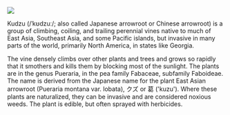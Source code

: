 <a href="https://juncture-digital.org"><img src="https://juncture-digital.org/images/ve-button.png"></a>

<param ve-config 
       title="Kudzo Essay" 
       author="Ron"
       banner="https://upload.wikimedia.org/wikipedia/commons/thumb/4/4c/Kudzu_on_trees_in_Atlanta%2C_Georgia.jpg/1024px-Kudzu_on_trees_in_Atlanta%2C_Georgia.jpg" 
       layout="vertical">

<param ve-entity id="Q15198502">  <!-- Kudzu -->
<param ve-entity id="Q1428"> <!-- Georgia -->
       
Kudzu (/ˈkʊdzuː/; also called Japanese arrowroot or Chinese arrowroot) is a group of climbing, coiling, and trailing perennial vines native to much of East Asia, Southeast Asia, and some Pacific islands, but invasive in many parts of the world, primarily North America, in states like Georgia.
<param ve-map center="Q1428" zoom="6" prefer-geojson>
<param ve-image url="https://upload.wikimedia.org/wikipedia/commons/a/ac/Flowering_kudzu.jpg">

The vine densely climbs over other plants and trees and grows so rapidly that it smothers and kills them by blocking most of the sunlight. The plants are in the genus Pueraria, in the pea family Fabaceae, subfamily Faboideae. The name is derived from the Japanese name for the plant East Asian arrowroot (Pueraria montana var. lobata), クズ or 葛 ('kuzu'). Where these plants are naturalized, they can be invasive and are considered noxious weeds. The plant is edible, but often sprayed with herbicides.
